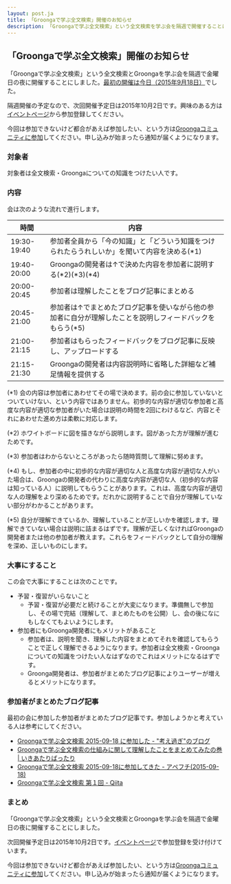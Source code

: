 ```yaml
---
layout: post.ja
title: 「Groongaで学ぶ全文検索」開催のお知らせ
description: 「Groongaで学ぶ全文検索」という全文検索を学ぶ会を隔週で開催することにしました。
---
```


## 「Groongaで学ぶ全文検索」開催のお知らせ

「Groongaで学ぶ全文検索」という全文検索とGroongaを学ぶ会を隔週で金曜日の夜に開催することにしました。[最初の開催は今日（2015年9月18日）](https://groonga.doorkeeper.jp/events/31604)でした。

隔週開催の予定なので、次回開催予定日は2015年10月2日です。興味のある方は[イベントページ](https://groonga.doorkeeper.jp/events/31859)から参加登録してください。

今回は参加できないけど都合があえば参加したい、という方は[Groongaコミュニティに参加](https://groonga.doorkeeper.jp/member/new)してください。申し込みが始まったら通知が届くようになります。

### 対象者

対象者は全文検索・Groongaについての知識をつけたい人です。

### 内容

会は次のような流れで進行します。

時間        | 内容
----------- | -----------------------------------------------------------------------------------------------------
19:30-19:40 | 参加者全員から「今の知識」と「どういう知識をつけられたらうれしいか」を聞いて内容を決める(\*1)
19:40-20:00 | Groongaの開発者は↑で決めた内容を参加者に説明する(\*2)(\*3)(\*4)
20:00-20:45 | 参加者は理解したことをブログ記事にまとめる
20:45-21:00 | 参加者は↑でまとめたブログ記事を使いながら他の参加者に自分が理解したことを説明しフィードバックをもらう(\*5)
21:00-21:15 | 参加者はもらったフィードバックをブログ記事に反映し、アップロードする
21:15-21:30 | Groongaの開発者は内容説明時に省略した詳細など補足情報を提供する

(\*1) 会の内容は参加者にあわせてその場で決めます。前の会に参加していないとついていけない、という内容ではありません。初歩的な内容が適切な参加者と高度な内容が適切な参加者がいた場合は説明の時間を2回にわけるなど、内容とそれにあわせた進め方は柔軟に対応します。

(\*2) ホワイトボードに図を描きながら説明します。図があった方が理解が進むためです。

(\*3) 参加者はわからないところがあったら随時質問して理解に努めます。

(\*4) もし、参加者の中に初歩的な内容が適切な人と高度な内容が適切な人がいた場合は、Groongaの開発者の代わりに高度な内容が適切な人（初歩的な内容は知っている人）に説明してもらうことがあります。これは、高度な内容が適切な人の理解をより深めるためです。だれかに説明することで自分が理解していない部分がわかることがあります。

(\*5) 自分が理解できているか、理解していることが正しいかを確認します。理解できていない場合は説明に詰まるはずです。理解が正しくなければGroongaの開発者または他の参加者が教えます。これらをフィードバックとして自分の理解を深め、正しいものにします。

### 大事にすること

この会で大事にすることは次のことです。

  * 予習・復習がいらないこと
    * 予習・復習が必要だと続けることが大変になります。準備無しで参加し、その場で完結（理解して、まとめたものを公開）し、会の後になにもしなくてもよいようにします。
  * 参加者にもGroonga開発者にもメリットがあること
    * 参加者は、説明を聞き、理解した内容をまとめてそれを確認してもらうことで正しく理解できるようになります。参加者は全文検索・Groongaについての知識をつけたい人なはずなのでこれはメリットになるはずです。
    * Groonga開発者は、参加者がまとめたブログ記事によりユーザーが増えるとメリットになります。

### 参加者がまとめたブログ記事

最初の会に参加した参加者がまとめたブログ記事です。参加しようかと考えている人は参考にしてください。

  * [Groongaで学ぶ全文検索 2015-09-18 に参加した - "考え過ぎ"のブログ](http://flow2flow.hatenablog.jp/entry/2015/09/18/215129)
  * [Groongaで学ぶ全文検索の仕組みに関して理解したことをまとめてみたの巻 | いきあたりばったり](http://www.shokola.net/?p=1242)
  * [Groongaで学ぶ全文検索 2015-09-18に参加してきた - アペフチ(2015-09-18)](http://apehuci-kitaitimakoto.sqale.jp/apehuci/?date=20150918)
  * [Groongaで学ぶ全文検索 第１回 - Qiita](http://qiita.com/yamamaijp/items/c4cfb545abb0e142e225)

### まとめ

「Groongaで学ぶ全文検索」という全文検索とGroongaを学ぶ会を隔週で金曜日の夜に開催することにしました。

次回開催予定日は2015年10月2日です。[イベントページ](https://groonga.doorkeeper.jp/events/31859)で参加登録を受け付けています。

今回は参加できないけど都合があえば参加したい、という方は[Groongaコミュニティに参加](https://groonga.doorkeeper.jp/member/new)してください。申し込みが始まったら通知が届くようになります。
